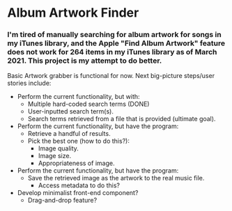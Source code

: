 # Album Artwork Finder

### I'm tired of manually searching for album artwork for songs in my iTunes library, and the Apple "Find Album Artwork" feature does not work for 264 items in my iTunes library as of March 2021. This project is my attempt to do better.

Basic Artwork grabber is functional for now. Next big-picture steps/user stories include:

- Perform the current functionality, but with:
  - Multiple hard-coded search terms (DONE)
  - User-inputted search term(s).
  - Search terms retrieved from a file that is provided (ultimate goal).
- Perform the current functionality, but have the program:
  - Retrieve a handful of results.
  - Pick the best one (how to do this?):
    - Image quality.
    - Image size.
    - Appropriateness of image.
- Perform the current functionality, but have the program:
  - Save the retrieved image as the artwork to the real music file.
    - Access metadata to do this?
- Develop minimalist front-end component?
  - Drag-and-drop feature?
